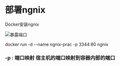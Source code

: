 # 部署ngnix

Docker安装ngnix



![暴露端口](/Users/yangrunze/Desktop/docker/screenshot/暴露端口.png) 

docker run -d  --name ngnix-prac   -p 3344:80 ngnix 

### -p  :  端口映射 宿主机的端口映射到容器内部的端口


